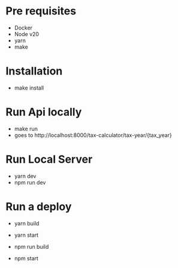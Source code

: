 # Pre requisites

- Docker
- Node v20
- yarn
- make

# Installation

- make install

# Run Api locally

- make run
- goes to http://localhost:8000/tax-calculator/tax-year/{tax_year}

# Run Local Server

- yarn dev
- npm run dev

# Run a deploy

- yarn build
- yarn start

- npm run build
- npm start

